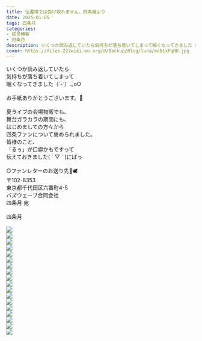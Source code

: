 ```yaml
---
title: 伝書鳩では受け取れません、四条嬢より
date: 2025-01-05
tags: 四条月
categories: 
- 成员博客
- 四条月
description: いくつか読み返していたら気持ちが落ち着いてしまって眠くなってきました（´-`）.｡oOお手紙ありがとうございます。🍵夏ライブの会場物販でも、舞台ガラカラの期間にも、はじめましての方々から四条ファンについて...
cover: https://files.227wiki.eu.org/d/Backup/Blog/luna/mob1xPqHU.jpg 
---
```

<div class="blog_detail__main">
<p>いくつか読み返していたら<br/>気持ちが落ち着いてしまって<br/>眠くなってきました（´-`）.｡oO<br/><br/>お手紙ありがとうございます。🍵<br/><br/>夏ライブの会場物販でも、<br/>舞台ガラカラの期間にも、<br/>はじめましての方々から<br/>四条ファンについて褒められました。<br/>皆様のこと、<br/>「るぅ」が口癖かもですって<br/>伝えておきました( ´ ▽ ` )にぱっ<br/><br/>○ファンレターのお送り先💌🕊️<br/>〒102-8353<br/>東京都千代田区六番町4-5<br/>バズウェーブ合同会社<br/>四条月 宛<br/><br/>四条月<br/><br/><img src="https://files.227wiki.eu.org/d/Backup/Blog/luna/mob1xPqHU.jpg"><br/><img src="https://files.227wiki.eu.org/d/Backup/Blog/luna/mobbs2MXd.jpg"><br/><img src="https://files.227wiki.eu.org/d/Backup/Blog/luna/mobgajFED.jpg"><br/><img src="https://files.227wiki.eu.org/d/Backup/Blog/luna/mobdMawYG.jpg"><br/><img src="https://files.227wiki.eu.org/d/Backup/Blog/luna/mobsjOcHn.jpg"><br/><img src="https://files.227wiki.eu.org/d/Backup/Blog/luna/mobJvziTG.jpg"><br/><img src="https://files.227wiki.eu.org/d/Backup/Blog/luna/mobfAxcKj.jpg"><br/><img src="https://files.227wiki.eu.org/d/Backup/Blog/luna/mobvBLIPK.jpg"><br/><img src="https://files.227wiki.eu.org/d/Backup/Blog/luna/mobirSpoN.jpg"><br/><img src="https://files.227wiki.eu.org/d/Backup/Blog/luna/mob2ZbGBV.jpg"><br/><img src="https://files.227wiki.eu.org/d/Backup/Blog/luna/mobDVMAI6.jpg"><br/><img src="https://files.227wiki.eu.org/d/Backup/Blog/luna/mobM4ywEe.jpg"><br/><img src="https://files.227wiki.eu.org/d/Backup/Blog/luna/mobyTw71Q.jpg"><br/><img src="https://files.227wiki.eu.org/d/Backup/Blog/luna/mob6eNlRc.jpg"><br/><img src="https://files.227wiki.eu.org/d/Backup/Blog/luna/mobjEQ6jr.jpg"><br/><img src="https://files.227wiki.eu.org/d/Backup/Blog/luna/mobNIIcFI.jpg"><br/><img src="https://files.227wiki.eu.org/d/Backup/Blog/luna/mobMLNJ0H.jpg"><br/><img src="https://files.227wiki.eu.org/d/Backup/Blog/luna/mobtAnNmB.jpg"/></img></img></img></img></img></img></img></img></img></img></img></img></img></img></img></img></img></p>
<!--twitter-->

<!--//twitter-->
</div>